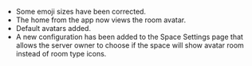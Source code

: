 - Some emoji sizes have been corrected.
- The home from the app now views the room avatar.
- Default avatars added.
- A new configuration has been added to the Space Settings page that allows the server owner to choose if the space will show avatar room instead of room type icons.
